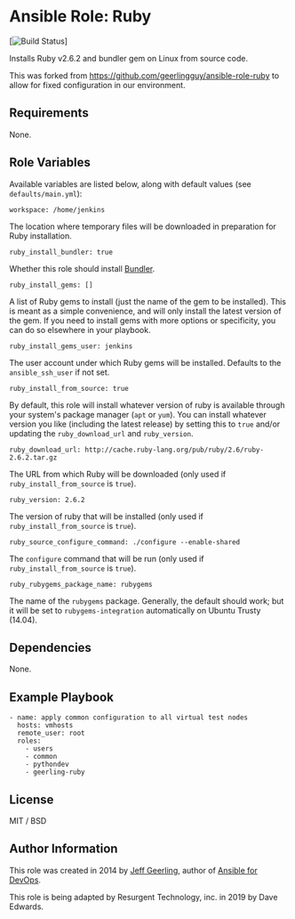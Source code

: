 # Ansible Role: Ruby

[![Build Status](https://github.com/dedwards-tech/ansible-role-ruby)]

Installs Ruby v2.6.2 and bundler gem on Linux from source code.

This was forked from https://github.com/geerlingguy/ansible-role-ruby
to allow for fixed configuration in our environment.

## Requirements

None.

## Role Variables

Available variables are listed below, along with default values (see `defaults/main.yml`):

    workspace: /home/jenkins

The location where temporary files will be downloaded in preparation for Ruby installation.

    ruby_install_bundler: true

Whether this role should install [Bundler](http://bundler.io/).

    ruby_install_gems: []

A list of Ruby gems to install (just the name of the gem to be installed). This is meant as a simple convenience, and will only install the latest version of the gem. If you need to install gems with more options or specificity, you can do so elsewhere in your playbook.

    ruby_install_gems_user: jenkins

The user account under which Ruby gems will be installed. Defaults to the `ansible_ssh_user` if not set.

    ruby_install_from_source: true

By default, this role will install whatever version of ruby is available through your system's package manager (`apt` or `yum`). You can install whatever version you like (including the latest release) by setting this to `true` and/or updating the `ruby_download_url` and `ruby_version`.

    ruby_download_url: http://cache.ruby-lang.org/pub/ruby/2.6/ruby-2.6.2.tar.gz

The URL from which Ruby will be downloaded (only used if `ruby_install_from_source` is `true`).

    ruby_version: 2.6.2

The version of ruby that will be installed (only used if `ruby_install_from_source` is `true`).

    ruby_source_configure_command: ./configure --enable-shared

The `configure` command that will be run (only used if `ruby_install_from_source` is `true`).

    ruby_rubygems_package_name: rubygems

The name of the `rubygems` package. Generally, the default should work; but it will be set to `rubygems-integration` automatically on Ubuntu Trusty (14.04).

## Dependencies

None.

## Example Playbook

    - name: apply common configuration to all virtual test nodes
      hosts: vmhosts
      remote_user: root
      roles:
        - users
        - common
        - pythondev
        - geerling-ruby

## License

MIT / BSD

## Author Information

This role was created in 2014 by [Jeff Geerling](https://www.jeffgeerling.com/), author of [Ansible for DevOps](https://www.ansiblefordevops.com/).

This role is being adapted by Resurgent Technology, inc. in 2019 by Dave Edwards.
